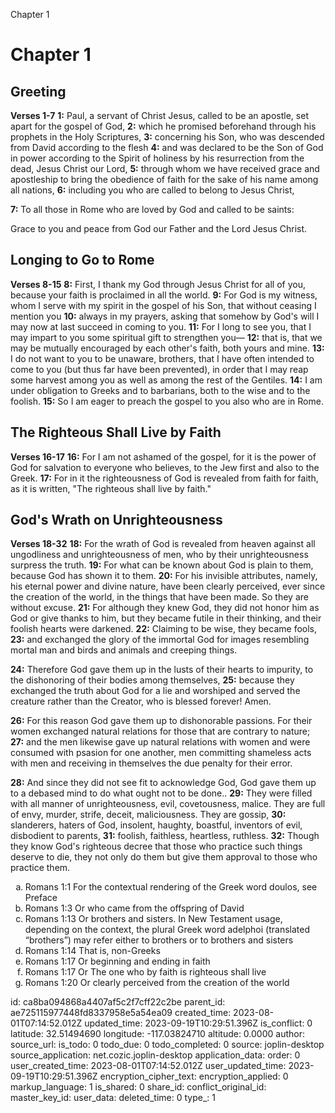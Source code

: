 Chapter 1

# Chapter 1
## Greeting
**Verses 1-7**
**1:** Paul, a servant of Christ Jesus, called to be an apostle, set apart for the gospel of God,
**2:** which he promised beforehand through his prophets in the Holy Scriptures,
**3:** concerning his Son, who was descended from David according to the flesh
**4:** and was declared to be the Son of God in power according to the Spirit of holiness by his resurrection from the dead, Jesus Christ our Lord,
**5:** through whom we have received grace and apostleship to bring the obedience of faith for the sake of his name among all nations,
**6:** including you who are called to belong to Jesus Christ,

**7:** To all those in Rome who are loved by God and called to be saints:

Grace to you and peace from God our Father and the Lord Jesus Christ.

## Longing to Go to Rome	
**Verses 8-15**
**8:** First, I thank my God through Jesus Christ for all of you, because your faith is proclaimed in all the world.
**9:** For God is my witness, whom I serve with my spirit in the gospel of his Son, that without ceasing I mention you
**10:** always in my prayers, asking that somehow by God's will I may now at last succeed in coming to you.
**11:** For I long to see you, that I may impart to you some spiritual gift to strengthen you—
**12:** that is, that we may be mutually encouraged by each other's faith, both yours and mine.
**13:** I do not want to you to be unaware, brothers, that I have often intended to come to you (but thus far have been prevented), in order that I may reap some harvest among you as well as among the rest of the Gentiles.
**14:** I am under obligation to Greeks and to barbarians, both to the wise and to the foolish.
**15:** So I am eager to preach the gospel to you also who are in Rome.

## The Righteous Shall Live by Faith
**Verses 16-17**
**16:** For I am not ashamed of the gospel, for it is the power of God for salvation to everyone who believes, to the Jew first and also to the Greek.
**17:** For in it the righteousness of God is revealed from faith for faith, as it is written, "The righteous shall live by faith."

## God's Wrath on Unrighteousness
**Verses 18-32**
**18:** For the wrath of God is revealed from heaven against all ungodliness and unrighteousness of men, who by their unrighteousness surpress the truth.
**19:** For what can be known about God is plain to them, because God has shown it to them.
**20:** For his invisible attributes, namely, his eternal power and divine nature, have been clearly perceived, ever since the creation of the world, in the things that have been made. So they are without excuse.
**21:** For although they knew God, they did not honor him as God or give thanks to him, but they became futile in their thinking, and their foolish hearts were darkened.
**22:** Claiming to be wise, they became fools,
**23:** and exchanged the glory of the immortal God for images resembling mortal man and birds and animals and creeping things.

**24:** Therefore God gave them up in the lusts of their hearts to impurity, to the dishonoring of their bodies among themselves,
**25:** because they exchanged the truth about God for a lie and worshiped and served the creature rather than the Creator, who is blessed forever! Amen.

**26:** For this reason God gave them up to dishonorable passions. For their women exchanged natural relations for those that are contrary to nature;
**27:** and the men likewise gave up natural relations with women and were consumed with psasion for one another, men committing shameless acts with men and receiving in themselves the due penalty for their error.

**28:** And since they did not see fit to acknowledge God, God gave them up to a debased mind to do what ought not to be done..
**29:** They were filled with all manner of unrighteousness, evil, covetousness, malice. They are full of envy, murder, strife, deceit, maliciousness. They are gossip,
**30:** slanderers, haters of God, insolent, haughty, boastful, inventors of evil, disbodient to parents,
**31:** foolish, faithless, heartless, ruthless.
**32:** Though they know God's righteous decree that those who practice such things deserve to die,
they not only do them but give them approval to those who practice them.

<ol type='a'>
	<li>Romans 1:1 For the contextual rendering of the Greek word doulos, see Preface</li>
	<li>Romans 1:3 Or who came from the offspring of David</li>
    <li>Romans 1:13 Or brothers and sisters. In New Testament usage, depending on the context, the plural Greek word adelphoi (translated “brothers”) may refer either to brothers or to brothers and sisters</li>
	<li>Romans 1:14 That is, non-Greeks</li>
	<li>Romans 1:17 Or beginning and ending in faith</li>
	<li>Romans 1:17 Or The one who by faith is righteous shall live</li>
	<li>Romans 1:20 Or clearly perceived from the creation of the world</li>
</ol>

id: ca8ba094868a4407af5c2f7cff22c2be
parent_id: ae725115977448fd8337958e5a54ea09
created_time: 2023-08-01T07:14:52.012Z
updated_time: 2023-09-19T10:29:51.396Z
is_conflict: 0
latitude: 32.51494690
longitude: -117.03824710
altitude: 0.0000
author: 
source_url: 
is_todo: 0
todo_due: 0
todo_completed: 0
source: joplin-desktop
source_application: net.cozic.joplin-desktop
application_data: 
order: 0
user_created_time: 2023-08-01T07:14:52.012Z
user_updated_time: 2023-09-19T10:29:51.396Z
encryption_cipher_text: 
encryption_applied: 0
markup_language: 1
is_shared: 0
share_id: 
conflict_original_id: 
master_key_id: 
user_data: 
deleted_time: 0
type_: 1